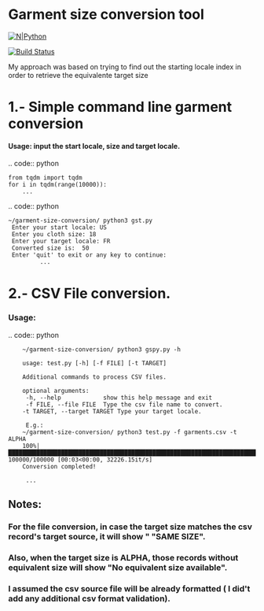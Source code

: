 # Garment size conversion tool


[![N|Python](https://cldup.com/dTxpPi9lDf.thumb.png)](https://nodesource.com/products/nsolid)

[![Build Status](https://travis-ci.org/joemccann/dillinger.svg?branch=master)](https://travis-ci.org/joemccann/dillinger)


My approach was based on trying to find out the starting locale index in order to retrieve the equivalente target size


# 1.- Simple command line garment conversion

#### Usage: input the start locale, size and target locale.

.. code:: python

    from tqdm import tqdm
    for i in tqdm(range(10000)):
        ...

.. code:: python

    ~/garment-size-conversion/ python3 gst.py 
     Enter your start locale: US
     Enter you cloth size: 18
     Enter your target locale: FR
     Converted size is:  50
     Enter 'quit' to exit or any key to continue:
             ...
             
# 2.- CSV File conversion.
### Usage:


.. code:: python

        ~/garment-size-conversion/ python3 gspy.py -h
 
        usage: test.py [-h] [-f FILE] [-t TARGET]

        Additional commands to process CSV files.

        optional arguments:
         -h, --help            show this help message and exit
         -f FILE, --file FILE  Type the csv file name to convert.
        -t TARGET, --target TARGET Type your target locale.

         E.g.: 
        ~/garment-size-conversion/ python3 test.py -f garments.csv -t ALPHA 
        100%|███████████████████████████████████████████████████████████████████████████████████████████████████████████████████████████████████████████████████████████████████████████████████████████████████████████████████████████████████████████████████████████████████████████████████████████████████████████████████████████████████████████████████████████████████████████████| 100000/100000 [00:03<00:00, 32226.15it/s]
        Conversion completed! 

         ...

## Notes:

 ###  For the file conversion, in case the target size matches the csv record's target source, it will show " "SAME SIZE".
 ###  Also, when the target size is ALPHA, those records without equivalent size will show "No equivalent size available".
 ### I assumed the csv source file will be already formatted ( I did't add any additional csv format validation).


